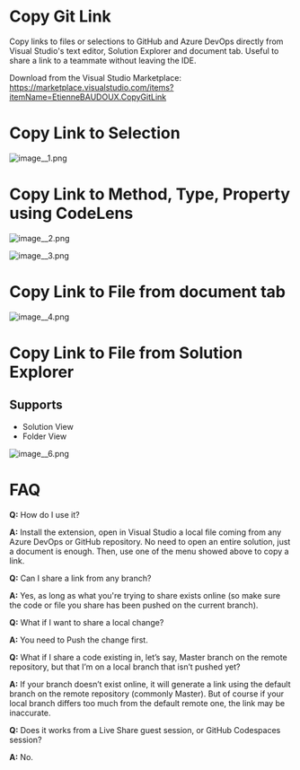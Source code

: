 # Copy Git Link

Copy links to files or selections to GitHub and Azure DevOps directly from Visual Studio's text editor, Solution Explorer and document tab.
Useful to share a link to a teammate without leaving the IDE.

Download from the Visual Studio Marketplace: https://marketplace.visualstudio.com/items?itemName=EtienneBAUDOUX.CopyGitLink

# Copy Link to Selection

![image__1.png](https://etiennebaudoux.gallerycdn.vsassets.io/extensions/etiennebaudoux/copygitlink/1.0/1602871432029/image__1.png)

# Copy Link to Method, Type, Property using CodeLens

![image__2.png](https://etiennebaudoux.gallerycdn.vsassets.io/extensions/etiennebaudoux/copygitlink/1.0/1602871432029/image__2.png)

![image__3.png](https://etiennebaudoux.gallerycdn.vsassets.io/extensions/etiennebaudoux/copygitlink/1.0/1602871432029/image__3.png)

# Copy Link to File from document tab

![image__4.png](https://etiennebaudoux.gallerycdn.vsassets.io/extensions/etiennebaudoux/copygitlink/1.0/1602871432029/image__4.png)

# Copy Link to File from Solution Explorer

## Supports
* Solution View
* Folder View

![image__6.png](https://etiennebaudoux.gallerycdn.vsassets.io/extensions/etiennebaudoux/copygitlink/1.0/1602871432029/image__6.png)

# FAQ

**Q:** How do I use it?

**A:** Install the extension, open in Visual Studio a local file coming from any Azure DevOps or GitHub repository. No need to open an entire solution, just a document is enough. Then, use one of the menu showed above to copy a link.


**Q:** Can I share a link from any branch?

**A:** Yes, as long as what you're trying to share exists online (so make sure the code or file you share has been pushed on the current branch).


**Q:** What if I want to share a local change?

**A:** You need to Push the change first.


**Q:** What if I share a code existing in, let’s say, Master branch on the remote repository, but that I’m on a local branch that isn’t pushed yet?

**A:** If your branch doesn’t exist online, it will generate a link using the default branch on the remote repository (commonly Master).
    But of course if your local branch differs too much from the default remote one, the link may be inaccurate.
    
**Q:** Does it works from a Live Share guest session, or GitHub Codespaces session?

**A:** No.

